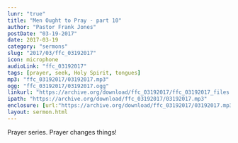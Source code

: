 ```yaml
---
lunr: "true"
title: "Men Ought to Pray - part 10"
author: "Pastor Frank Jones"
postDate: "03-19-2017"
date: 2017-03-19
category: "sermons"
slug: "2017/03/ffc_03192017"
icon: microphone
audioLink: "ffc_03192017"
tags: [prayer, seek, Holy Spirit, tongues]
mp3: "ffc_03192017/03192017.mp3"
ogg: "ffc_03192017/03192017.ogg"
linkurl: "https://archive.org/download/ffc_03192017/ffc_03192017_files.xml"
ipath: "https://archive.org/download/ffc_03192017/03192017.mp3"
enclosure: [url:"https://archive.org/download/ffc_03192017/03192017.mp3"]
layout: sermon.html
---
```


Prayer series.  Prayer changes things!